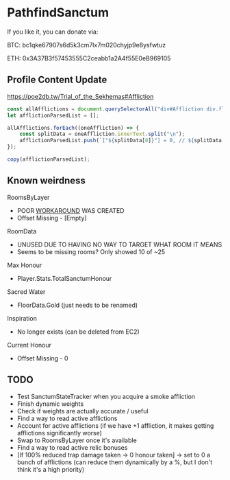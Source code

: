 # PathfindSanctum

If you like it, you can donate via:

BTC: bc1qke67907s6d5k3cm7lx7m020chyjp9e8ysfwtuz

ETH: 0x3A37B3f57453555C2ceabb1a2A4f55E0eB969105 

## Profile Content Update
https://poe2db.tw/Trial_of_the_Sekhemas#Affliction
```JavaScript
const allAfflictions = document.querySelectorAll("div#Affliction div.flex-grow-1.ms-2");
let afflictionParsedList = [];

allAfflictions.forEach((oneAffliction) => {
    const splitData = oneAffliction.innerText.split("\n");
    afflictionParsedList.push(`["${splitData[0]}"] = 0, // ${splitData[2]}`);
});

copy(afflictionParsedList);
```

## Known weirdness

RoomsByLayer
- POOR [WORKAROUND](./RoomsByLayerFromUI.cs) WAS CREATED
- Offset Missing - [Empty]

RoomData
- UNUSED DUE TO HAVING NO WAY TO TARGET WHAT ROOM IT MEANS
- Seems to be missing rooms? Only showed 10 of ~25

Max Honour
- Player.Stats.TotalSanctumHonour

Sacred Water
- FloorData.Gold (just needs to be renamed)

Inspiration
- No longer exists (can be deleted from EC2)

Current Honour
- Offset Missing - 0


## TODO
- Test SanctumStateTracker when you acquire a smoke affliction
- Finish dynamic weights
- Check if weights are actually accurate / useful
- Find a way to read active afflictions
- Account for active afflictions (if we have +1 affliction, it makes getting afflictions significantly worse)
- Swap to RoomsByLayer once it's available
- Find a way to read active relic bonuses
- [If 100% reduced trap damage taken -> 0 honour taken] -> set to 0 a bunch of afflictions (can reduce them dynamically by a %, but I don't think it's a high priority)

